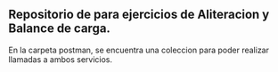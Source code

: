 Repositorio de para ejercicios de Aliteracion y Balance de carga.
---------------------------------------------------------------------------
En la carpeta postman, se encuentra una coleccion para poder realizar llamadas a ambos servicios.
